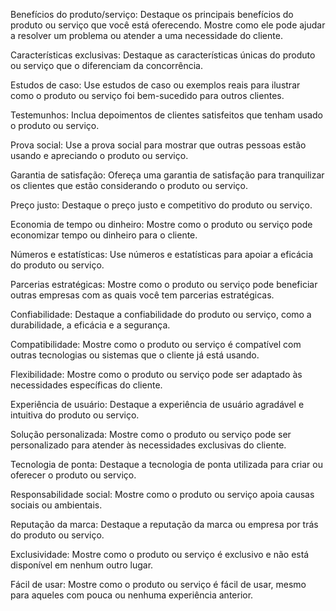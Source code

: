 Benefícios do produto/serviço: Destaque os principais benefícios do produto ou serviço que você está oferecendo. Mostre como ele pode ajudar a resolver um problema ou atender a uma necessidade do cliente.

Características exclusivas: Destaque as características únicas do produto ou serviço que o diferenciam da concorrência.

Estudos de caso: Use estudos de caso ou exemplos reais para ilustrar como o produto ou serviço foi bem-sucedido para outros clientes.

Testemunhos: Inclua depoimentos de clientes satisfeitos que tenham usado o produto ou serviço.

Prova social: Use a prova social para mostrar que outras pessoas estão usando e apreciando o produto ou serviço.

Garantia de satisfação: Ofereça uma garantia de satisfação para tranquilizar os clientes que estão considerando o produto ou serviço.

Preço justo: Destaque o preço justo e competitivo do produto ou serviço.

Economia de tempo ou dinheiro: Mostre como o produto ou serviço pode economizar tempo ou dinheiro para o cliente.

Números e estatísticas: Use números e estatísticas para apoiar a eficácia do produto ou serviço.

Parcerias estratégicas: Mostre como o produto ou serviço pode beneficiar outras empresas com as quais você tem parcerias estratégicas.

Confiabilidade: Destaque a confiabilidade do produto ou serviço, como a durabilidade, a eficácia e a segurança.

Compatibilidade: Mostre como o produto ou serviço é compatível com outras tecnologias ou sistemas que o cliente já está usando.

Flexibilidade: Mostre como o produto ou serviço pode ser adaptado às necessidades específicas do cliente.

Experiência de usuário: Destaque a experiência de usuário agradável e intuitiva do produto ou serviço.

Solução personalizada: Mostre como o produto ou serviço pode ser personalizado para atender às necessidades exclusivas do cliente.

Tecnologia de ponta: Destaque a tecnologia de ponta utilizada para criar ou oferecer o produto ou serviço.

Responsabilidade social: Mostre como o produto ou serviço apoia causas sociais ou ambientais.

Reputação da marca: Destaque a reputação da marca ou empresa por trás do produto ou serviço.

Exclusividade: Mostre como o produto ou serviço é exclusivo e não está disponível em nenhum outro lugar.

Fácil de usar: Mostre como o produto ou serviço é fácil de usar, mesmo para aqueles com pouca ou nenhuma experiência anterior.



